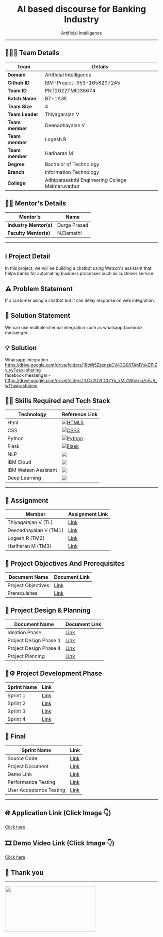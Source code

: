 <p align="center" style="margin-bottom: 0px !important;">
</p>
<h1 align="center" style="margin-top: 0px;">AI based discourse for Banking Industry</h1>
<p align="center">Artificial Intelligence</p>

---

## 🧑‍🤝‍🧑 Team Details
|  **Team**  | **Details**  |
| ------------- | ------------- |
| **Domain** | Artificial Intelligence |  
| **Github ID** | IBM-Project-353-1658297245 |
| **Team ID** | PNT2022TMID38674 |  
| **Batch Name** | B7-1A3E |
| **Team Size** | 4 | 
| **Team Leader** | Thiyagarajan V | 
| **Team member** | Deenadhayalan V |
| **Team member** | Logesh R |
| **Team member** | Hariharan M | 
| **Degree** | Bachelor of Technology |
| **Branch** | Information Technology |
| **College** | Adhiparasakthi Engineering College Melmaruvathur |

## 👩‍🏫 Mentor's Details
|  **Mentor's**  | **Name**  |
| ------------- | ------------- |
| **Industry Mentor(s)** | Durga Prasad | 
| **Faculty Mentor(s)** | N.Elamathi | 

---
## ℹ️ Project Detail
In this project, we will be building a chatbot using Watson's assistant that helps banks for automating business processes such as customer service.

## ⚠️ Problem Statement
If a customer using a chatbot but it can delay response on web integration.

## 🤔 Solution Statement
   We can use multiple chennal integration such as whatsapp,facebook messenger.
   
## 💡 Solution
 Whatsapp integration - https://drive.google.com/drive/folders/1RtWj5ZzenzeCV43G08TAMYxkDPlZv_yy?usp=sharing                                    
 facebook messenger - https://drive.google.com/drive/folders/1LCx2UVtICfZYp_xMlZWbyxcj7oEJR_w1?usp=sharing                          
 
 ## 👨‍💻 Skills Required and Tech Stack
|  **Technology**  | **Reference Link**  |
| ------------- | ------------- |
|Html|[![HTML5](https://img.shields.io/badge/html5-%23E34F26.svg?style=for-the-badge&logo=html5&logoColor=white)](https://www.w3schools.com/html/)|
|CSS|[![CSS3](https://img.shields.io/badge/css3-%231572B6.svg?style=for-the-badge&logo=css3&logoColor=white)](https://www.w3schools.com/css/)|
|Python|[![Python](https://img.shields.io/badge/python-3670A0?style=for-the-badge&logo=python&logoColor=ffdd54)](https://www.w3schools.com/python/)|
|Flask |[![Flask](https://img.shields.io/badge/flask-%23000.svg?style=for-the-badge&logo=flask&logoColor=white)](https://www.tutorialspoint.com/flask/index.htm)|
|NLP |[![](https://dabuttonfactory.com/button.png?t=NLP&f=Open+Sans-Bold&ts=10&tc=fff&hp=20&vp=10&c=11&bgt=unicolored&bgc=00aeff)](https://www.ibm.com/cloud/learn/natural-language-processing#:~:text=Natural%20language%20processing%20(NLP)%20refers,same%20way%20human%20beings%20can.)|
|IBM Cloud| [![](https://dabuttonfactory.com/button.png?t=IBM+Cloud&f=Open+Sans-Bold&ts=10&tc=fff&hp=20&vp=10&c=round&bgt=unicolored&bgc=0530ad)](https://developer.ibm.com/components/cloud-ibm/tutorials/)|
|IBM Watson Assistant|[![](https://dabuttonfactory.com/button.png?t=IBM+Watson+Assistant&f=Open+Sans-Bold&ts=10&tc=fff&hp=20&vp=10&c=11&bgt=unicolored&bgc=0530ad)](https://developer.ibm.com/components/watson-assistant/tutorials/)|
|Deep Learning |[![](https://dabuttonfactory.com/button.png?t=Deep+Learning&f=Open+Sans-Bold&ts=10&tc=fff&hp=20&vp=10&c=11&bgt=unicolored&bgc=0089ff)](https://www.ibm.com/docs/en/cloud-paks/cp-data/4.0?topic=builder-deep-learning-experiment-tutorial)|

---

## 📝 Assignment  

  |  **Member**  | **Assignment Link**  |
  | ------------- | ------------- |
  |Thiyagarajan V (TL) | [Link](https://github.com/IBM-EPBL/IBM-Project-353-1658297245/tree/main/Assignments/Team%20Lead%20(Thiyagarajan%20V)) |
  |Deenadhayalan V (TM1) | [Link ](https://github.com/IBM-EPBL/IBM-Project-353-1658297245/tree/main/Assignments/Team%20Member%201%20(Deenadhayalan%20V)) |
  |Logesh R (TM2) | [Link ](https://github.com/IBM-EPBL/IBM-Project-353-1658297245/tree/main/Assignments/Team%20Member%202%20(Logesh%20R)) |
  |Hariharan M  (TM3) | [Link](https://github.com/IBM-EPBL/IBM-Project-353-1658297245/tree/main/Assignments/Team%20Member%203%20(Hariharan%20M))|

## 🎯 Project Objectives And Prerequisites
  |  **Document Name**  | **Document Link**  |
  | ------------- | ------------- |
 | Project Objectives|[Link](https://github.com/IBM-EPBL/IBM-Project-353-1658297245/tree/main/Project%20Objectives)|
 |Prerequisites|[Link](https://github.com/IBM-EPBL/IBM-Project-353-1658297245/tree/main/Prerequisites)|
 
## 📅 Project Design & Planning
  |  **Document Name**  | **Document Link**  |
  | ------------- | ------------- |
  |Ideation Phase|[Link](https://github.com/IBM-EPBL/IBM-Project-353-1658297245/tree/main/Project%20Design%20%26%20Planning/Ideation%20Phase)|
  |Project Design Phase 1|[Link](https://github.com/IBM-EPBL/IBM-Project-353-1658297245/tree/main/Project%20Design%20%26%20Planning/Project%20Design%20phase-I)|
  |Project Design Phase II|[Link](https://github.com/IBM-EPBL/IBM-Project-353-1658297245/tree/main/Project%20Design%20%26%20Planning/Project%20Design%20Phase-II)|
  |Project Planning|[Link](https://github.com/IBM-EPBL/IBM-Project-353-1658297245/tree/main/Project%20Design%20%26%20Planning/Project%20Planning%20Phase)|
 
## 🔧⚙️ Project Development Phase
|  **Sprint Name**  | **Link**  |
| ------------- | ------------- |
|Sprint 1|[Link](https://github.com/IBM-EPBL/IBM-Project-353-1658297245/tree/main/Project%20Development%20Phase/Sprint%201)|
|Sprint 2|[Link](https://github.com/IBM-EPBL/IBM-Project-353-1658297245/tree/main/Project%20Development%20Phase/Sprint%202)|
|Sprint 3|[Link](https://github.com/IBM-EPBL/IBM-Project-353-1658297245/tree/main/Project%20Development%20Phase/Sprint%203)|
|Sprint 4|[Link](https://github.com/IBM-EPBL/IBM-Project-353-1658297245/tree/main/Project%20Development%20Phase/Sprint%204)|

## 🚩 Final
|  **Sprint Name**  | **Link**  |
| ------------- | ------------- |
|Source Code|[Link](https://github.com/IBM-EPBL/IBM-Project-353-1658297245/blob/main/Final%20Deliverables/final%20code.zip)|
|Project Document|[Link](https://github.com/IBM-EPBL/IBM-Project-353-1658297245/blob/main/Final%20Deliverables/IBM-353-1662027410.pdf)|
|Demo Link|[Link](https://github.com/IBM-EPBL/IBM-Project-353-1658297245/blob/main/Final%20Deliverables/Demo.txt)|
|Performance Testing|[Link](https://github.com/IBM-EPBL/IBM-Project-353-1658297245/tree/main/Final%20Deliverables/Performance%20Testing)|
|User Acceptance Testing|[Link](https://github.com/IBM-EPBL/IBM-Project-353-1658297245/tree/main/Final%20Deliverables/User%20Acceptance%20Testing)|
---

## 🌐 Application Link (Click Image 👇)      
                                                                                                               
[Click here](https://tdlh.herokuapp.com/)
<!-- (https://i.postimg.cc/zfMKZVMG/Image.png)-->
## 🎞️ Demo Video Link (Click Image 👇)

[Click here](https://www.youtube.com/embed/JDRLMlzs3KQ)
<!--(https://i.postimg.cc/zfMKZVMG/Image.png)-->

## 🙏 Thank you
---
<img src="https://upload.wikimedia.org/wikipedia/commons/thumb/5/51/IBM_logo.svg/1280px-IBM_logo.svg.png" width="300" height="150" />
